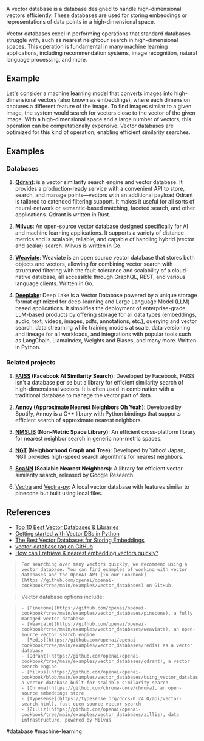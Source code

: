 A vector database is a database designed to handle high-dimensional vectors efficiently. These databases are used for storing embeddings or representations of data points in a high-dimensional space.

Vector databases excel in performing operations that standard databases struggle with, such as nearest neighbour search in high-dimensional spaces. This operation is fundamental in many machine learning applications, including recommendation systems, image recognition, natural language processing, and more.

## Example

Let's consider a machine learning model that converts images into high-dimensional vectors (also known as embeddings), where each dimension captures a different feature of the image. To find images similar to a given image, the system would search for vectors close to the vector of the given image. With a high-dimensional space and a large number of vectors, this operation can be computationally expensive. Vector databases are optimized for this kind of operation, enabling efficient similarity searches.

## Examples

### Databases

1. **[Qdrant](https://qdrant.tech/)**: is a vector similarity search engine and vector database. It provides a production-ready service with a convenient API to store, search, and manage points—vectors with an additional payload Qdrant is tailored to extended filtering support. It makes it useful for all sorts of neural-network or semantic-based matching, faceted search, and other applications. Qdrant is written in Rust.

1. **[Milvus](https://github.com/milvus-io/milvus)**: An open-source vector database designed specifically for AI and machine learning applications. It supports a variety of distance metrics and is scalable, reliable, and capable of handling hybrid (vector and scalar) search. Milvus is written in Go.

1. **[Weaviate](<>)**: Weaviate is an open source vector database that stores both objects and vectors, allowing for combining vector search with structured filtering with the fault-tolerance and scalability of a cloud-native database, all accessible through GraphQL, REST, and various language clients. Written in Go.

1. **[Deeplake](https://github.com/activeloopai/deeplake)**: Deep Lake is a Vector Database powered by a unique storage format optimized for deep-learning and Large Language Model (LLM) based applications. It simplifies the deployment of enterprise-grade LLM-based products by offering storage for all data types (embeddings, audio, text, videos, images, pdfs, annotations, etc.), querying and vector search, data streaming while training models at scale, data versioning and lineage for all workloads, and integrations with popular tools such as LangChain, LlamaIndex, Weights and Biases, and many more. Written in Python.

### Related projects

1. **[FAISS](https://github.com/facebookresearch/faiss) (Facebook AI Similarity Search)**: Developed by Facebook, FAISS isn't a database per se but a library for efficient similarity search of high-dimensional vectors. It is often used in combination with a traditional database to manage the vector part of data.

1. **[Annoy](https://github.com/spotify/annoy) (Approximate Nearest Neighbors Oh Yeah)**: Developed by Spotify, Annoy is a C++ library with Python bindings that supports efficient search of approximate nearest neighbors.

1. **[NMSLIB](https://github.com/nmslib/nmslib) (Non-Metric Space Library)**: An efficient cross-platform library for nearest neighbor search in generic non-metric spaces.

1. **[NGT](https://github.com/yahoojapan/NGT) (Neighborhood Graph and Tree)**: Developed by Yahoo! Japan, NGT provides high-speed search algorithms for nearest neighbors.

1. **[ScaNN](https://github.com/google-research/google-research/tree/master/scann) (Scalable Nearest Neighbors)**: A library for efficient vector similarity search, released by Google Research.

1. [Vectra](https://github.com/Stevenic/vectra) and [Vectra-py](https://github.com/BMS-geodev/vectra-py): A local vector database with features similar to pinecone but built using local files.

## References

- [Top 10 Best Vector Databases & Libraries](https://byby.dev/vector-databases)
- [Getting started with Vector DBs in Python](https://code.dblock.org/2023/06/16/getting-started-with-vector-dbs-in-python.html "Getting started with Vector DBs in Python")
- [The Best Vector Databases for Storing Embeddings](https://safjan.com/the-best-vector-databases-for-storing-embeddings/#the-best-vector-databases-for-storing-embeddings)
- [vector-database tag on GitHub](https://github.com/topics/vector-database)
- [How can I retrieve K nearest embedding vectors quickly?](https://platform.openai.com/docs/guides/embeddings/how-can-i-retrieve-k-nearest-embedding-vectors-quickly)

> ```
> For searching over many vectors quickly, we recommend using a vector database. You can find examples of working with vector databases and the OpenAI API [in our Cookbook](https://github.com/openai/openai-cookbook/tree/main/examples/vector_databases) on GitHub.
> ```

> Vector database options include:

> ```
> - [Pinecone](https://github.com/openai/openai-cookbook/tree/main/examples/vector_databases/pinecone), a fully managed vector database
> - [Weaviate](https://github.com/openai/openai-cookbook/tree/main/examples/vector_databases/weaviate), an open-source vector search engine
> - [Redis](https://github.com/openai/openai-cookbook/tree/main/examples/vector_databases/redis) as a vector database
> - [Qdrant](https://github.com/openai/openai-cookbook/tree/main/examples/vector_databases/qdrant), a vector search engine
> - [Milvus](https://github.com/openai/openai-cookbook/blob/main/examples/vector_databases/Using_vector_databases_for_embeddings_search.ipynb), a vector database built for scalable similarity search
> - [Chroma](https://github.com/chroma-core/chroma), an open-source embeddings store
> - [Typesense](https://typesense.org/docs/0.24.0/api/vector-search.html), fast open source vector search
> - [Zilliz](https://github.com/openai/openai-cookbook/tree/main/examples/vector_databases/zilliz), data infrastructure, powered by Milvus
> ```

#database #machine-learning
